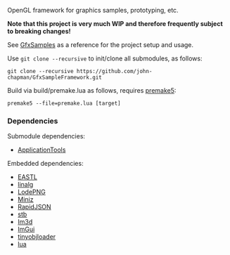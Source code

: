 OpenGL framework for graphics samples, prototyping, etc. 

**Note that this project is very much WIP and therefore frequently subject to breaking changes!**

See [GfxSamples](https://github.com/john-chapman/GfxSamples) as a reference for the project setup and usage.

Use `git clone --recursive` to init/clone all submodules, as follows:

```
git clone --recursive https://github.com/john-chapman/GfxSampleFramework.git
```

Build via build/premake.lua as follows, requires [premake5](https://premake.github.io/):

```
premake5 --file=premake.lua [target]
```

### Dependencies

Submodule dependencies:
- [ApplicationTools](https://github.com/john-chapman/ApplicationTools)
 
Embedded dependencies:
- [EASTL](https://github.com/electronicarts/EASTL)
- [linalg](https://github.com/john-chapman/linalg)
- [LodePNG](http://lodev.org/lodepng/)
- [Miniz](https://github.com/richgel999/miniz)
- [RapidJSON](http://rapidjson.org/)
- [stb](https://github.com/nothings/stb)
- [Im3d](https://github.com/john-chapman/im3d/)
- [ImGui](https://github.com/ocornut/imgui)
- [tinyobjloader](https://github.com/syoyo/tinyobjloader)
- [lua](https://www.lua.org)
